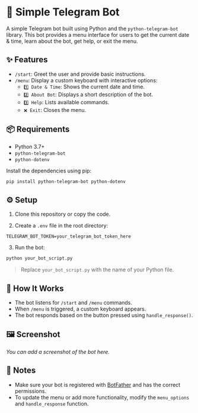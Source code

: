 # 📱 Simple Telegram Bot

A simple Telegram bot built using Python and the `python-telegram-bot` library. This bot provides a menu interface for users to get the current date & time, learn about the bot, get help, or exit the menu.

## ✨ Features

- `/start`: Greet the user and provide basic instructions.
- `/menu`: Display a custom keyboard with interactive options:
  - `1️⃣ Date & Time`: Shows the current date and time.
  - `2️⃣ About Bot`: Displays a short description of the bot.
  - `3️⃣ Help`: Lists available commands.
  - `❌ Exit`: Closes the menu.

## 📦 Requirements

- Python 3.7+
- `python-telegram-bot`
- `python-dotenv`

Install the dependencies using pip:

```bash
pip install python-telegram-bot python-dotenv
```

## ⚙️ Setup

1. Clone this repository or copy the code.

2. Create a `.env` file in the root directory:

```
TELEGRAM_BOT_TOKEN=your_telegram_bot_token_here
```

3. Run the bot:

```bash
python your_bot_script.py
```

> Replace `your_bot_script.py` with the name of your Python file.

## 🧠 How It Works

- The bot listens for `/start` and `/menu` commands.
- When `/menu` is triggered, a custom keyboard appears.
- The bot responds based on the button pressed using `handle_response()`.

## 🖼 Screenshot

_You can add a screenshot of the bot here._

## 📌 Notes

- Make sure your bot is registered with [BotFather](https://t.me/BotFather) and has the correct permissions.
- To update the menu or add more functionality, modify the `menu_options` and `handle_response` function.